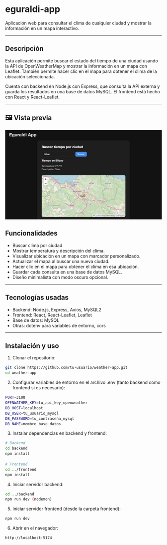 # eguraldi-app

Aplicación web para consultar el clima de cualquier ciudad y mostrar la información en un mapa interactivo.

---

## Descripción

Esta aplicación permite buscar el estado del tiempo de una ciudad usando la API de OpenWeatherMap y mostrar la información en un mapa con Leaflet. También permite hacer clic en el mapa para obtener el clima de la ubicación seleccionada.

Cuenta con backend en Node.js con Express, que consulta la API externa y guarda los resultados en una base de datos MySQL. El frontend está hecho con React y React-Leaflet.

---

## 🖼️ Vista previa

![Vista previa de la app](./assets/app-screen.png)

## Funcionalidades

- Buscar clima por ciudad.
- Mostrar temperatura y descripción del clima.
- Visualizar ubicación en un mapa con marcador personalizado.
- Actualizar el mapa al buscar una nueva ciudad.
- Hacer clic en el mapa para obtener el clima en esa ubicación.
- Guardar cada consulta en una base de datos MySQL.
- Diseño minimalista con modo oscuro opcional.

---

## Tecnologías usadas

- Backend: Node.js, Express, Axios, MySQL2
- Frontend: React, React-Leaflet, Leaflet
- Base de datos: MySQL
- Otras: dotenv para variables de entorno, cors

---

## Instalación y uso

1. Clonar el repositorio:

```bash
git clone https://github.com/tu-usuario/weather-app.git
cd weather-app
```

2. Configurar variables de entorno en el archivo .env (tanto backend como frontend si es necesario):

```bash
PORT=3100
OPENWATHER_KEY=tu_api_key_openweather
DB_HOST=localhost
DB_USER=tu_usuario_mysql
DB_PASSWORD=tu_contraseña_mysql
DB_NAME=nombre_base_datos
```

3. Instalar dependencias en backend y frontend:

```bash
# Backend
cd backend
npm install

# Frontend
cd ../frontend
npm install

```

4. Iniciar servidor backend:

```bash
cd ../backend
npm run dev (nodemon)

```

5. Iniciar servidor frontend (desde la carpeta frontend):

```bash
npm run dev

```

6. Abrir en el navegador:

```bash
http://localhost:5174
```
